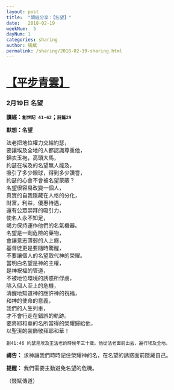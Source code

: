 ```yaml
---
layout: post
title:  "讀經分享：【名望】"
date:   2018-02-19
weekNum:  5
dayNum: 1
categories: sharing
author: 钱斌
permalink: /sharing/2018-02-19-sharing.html
---
```


[【平步青雲】](/daily/2018-02-19-daily.html)
===========

### 2月19日 名望

**讀經：`創世記 41-42`；`詩篇29`**

**默想：名望**

<pre>
法老把地位權力交給約瑟，
要讓埃及全地的人都認識尊重他，
錦衣玉袍，高頭大馬，
約瑟在埃及的名望無人能及，
吸引了多少眼球，得到多少讚譽，
約瑟的心會不會被名望蒙蔽？
名望很容易改變一個人，
真實的自我隱藏在人格的分化，
財富，利益，優惠待遇，
還有公眾崇拜的吸引力，
使名人永不知足，
竭力保持運作他們的名氣機器。
名望是一劑危險的藥物，
會讓意志薄弱的人上癮，
基督徒更是要隨時驚醒，
不要讓個人的名望取代神的榮耀。
當明白名望是神的主權，
是神祝福的管道，
不被地位環境的誘惑所俘虜，
陷入個人至上的危機，
清醒地知道神的應許神的祝福，
和神的使命的意義，
我們的人生列車，
才不會行走在錯誤的軌跡。
要將耶和華的名所當得的榮耀歸給他，
以聖潔的裝飾敬拜耶和華！
</pre>

`創41:46 約瑟見埃及王法老的時候年三十歲。他從法老面前出去，遍行埃及全地。`

**禱告：**
求神讓我們時時記住榮耀神的名，在名望的誘惑面前隱藏自己。

**提醒：**
我們需要主動避免名望的危機。

（錢斌傳道）
